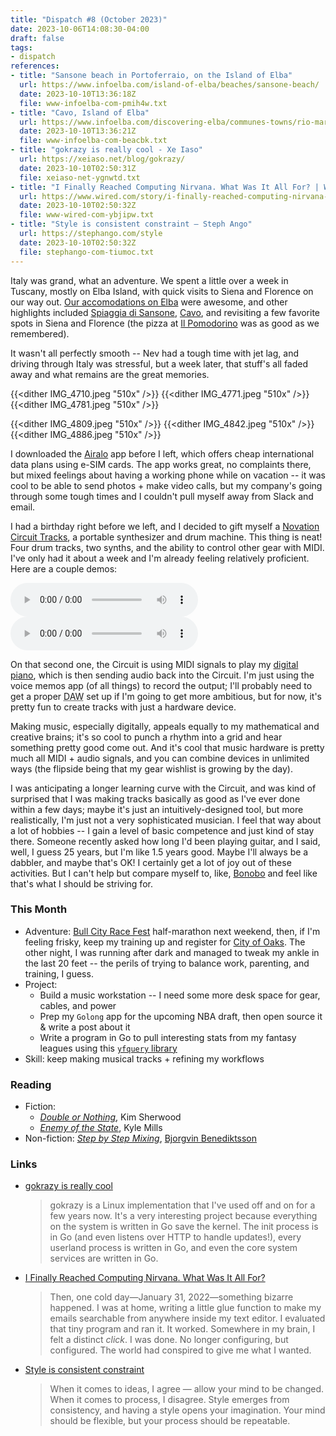 ```yaml
---
title: "Dispatch #8 (October 2023)"
date: 2023-10-06T14:08:30-04:00
draft: false
tags:
- dispatch
references:
- title: "Sansone beach in Portoferraio, on the Island of Elba"
  url: https://www.infoelba.com/island-of-elba/beaches/sansone-beach/
  date: 2023-10-10T13:36:18Z
  file: www-infoelba-com-pmih4w.txt
- title: "Cavo, Island of Elba"
  url: https://www.infoelba.com/discovering-elba/communes-towns/rio-marina/cavo/
  date: 2023-10-10T13:36:21Z
  file: www-infoelba-com-beacbk.txt
- title: "gokrazy is really cool - Xe Iaso"
  url: https://xeiaso.net/blog/gokrazy/
  date: 2023-10-10T02:50:31Z
  file: xeiaso-net-ygnwtd.txt
- title: "I Finally Reached Computing Nirvana. What Was It All For? | WIRED"
  url: https://www.wired.com/story/i-finally-reached-computing-nirvana-what-was-it-all-for/
  date: 2023-10-10T02:50:32Z
  file: www-wired-com-ybjipw.txt
- title: "Style is consistent constraint — Steph Ango"
  url: https://stephango.com/style
  date: 2023-10-10T02:50:32Z
  file: stephango-com-tiumoc.txt
---
```


Italy was grand, what an adventure. We spent a little over a week in Tuscany, mostly on Elba Island, with quick visits to Siena and Florence on our way out. [Our accomodations on Elba][1] were awesome, and other highlights included [Spiaggia di Sansone][2], [Cavo][3], and revisiting a few favorite spots in Siena and Florence (the pizza at [Il Pomodorino][4] was as good as we remembered). 

<!--more-->

It wasn't all perfectly smooth -- Nev had a tough time with jet lag, and driving through Italy was stressful, but a week later, that stuff's all faded away and what remains are the great memories.

[1]: https://www.rosselbalepalme.it/en/glamping-lodge.php
[2]: https://www.infoelba.com/island-of-elba/beaches/sansone-beach/
[3]: https://www.infoelba.com/discovering-elba/communes-towns/rio-marina/cavo/
[4]: https://ilpomodorino.it/

{{<dither IMG_4710.jpeg "510x" />}}
{{<dither IMG_4771.jpeg "510x" />}}
{{<dither IMG_4781.jpeg "510x" />}}

{{<dither IMG_4809.jpeg "510x" />}}
{{<dither IMG_4842.jpeg "510x" />}}
{{<dither IMG_4886.jpeg "510x" />}}

I downloaded the [Airalo][5] app before I left, which offers cheap international data plans using e-SIM cards. The app works great, no complaints there, but mixed feelings about having a working phone while on vacation -- it was cool to be able to send photos + make video calls, but my company's going through some tough times and I couldn't pull myself away from Slack and email.

[5]: https://www.airalo.com/

I had a birthday right before we left, and I decided to gift myself a [Novation Circuit Tracks][6], a portable synthesizer and drum machine. This thing is neat! Four drum tracks, two synths, and the ability to control other gear with MIDI. I've only had it about a week and I'm already feeling relatively proficient. Here are a couple demos:

[6]: https://us.novationmusic.com/products/circuit-tracks

<audio controls src="/journal/dispatch-8-october-2023/Demo 1.mp3"></audio>
<audio controls src="/journal/dispatch-8-october-2023/Demo 2.mp3"></audio>

On that second one, the Circuit is using MIDI signals to play my [digital piano][7], which is then sending audio back into the Circuit. I'm just using the voice memos app (of all things) to record the output; I'll probably need to get a proper <abbr title="digital audio workstation">DAW</abbr> set up if I'm going to get more ambitious, but for now, it's pretty fun to create tracks with just a hardware device.

[7]: https://usa.yamaha.com/products/music_production/synthesizers/reface/reface_cp.html

Making music, especially digitally, appeals equally to my mathematical and creative brains; it's so cool to punch a rhythm into a grid and hear something pretty good come out. And it's cool that music hardware is pretty much all MIDI + audio signals, and you can combine devices in unlimited ways (the flipside being that my gear wishlist is growing by the day).

I was anticipating a longer learning curve with the Circuit, and was kind of surprised that I was making tracks basically as good as I've ever done within a few days; maybe it's just an intuitively-designed tool, but more realistically, I'm just not a very sophisticated musician. I feel that way about a lot of hobbies -- I gain a level of basic competence and just kind of stay there. Someone recently asked how long I'd been playing guitar, and I said, well, I guess 25 years, but I'm like 1.5 years good. Maybe I'll always be a dabbler, and maybe that's OK! I certainly get a lot of joy out of these activities. But I can't help but compare myself to, like, [Bonobo][8] and feel like that's what I should be striving for.

[8]: https://bonobomusic.com/

### This Month

* Adventure: [Bull City Race Fest][9] half-marathon next weekend, then, if I'm feeling frisky, keep my training up and register for [City of Oaks][10]. The other night, I was running after dark and managed to tweak my ankle in the last 20 feet -- the perils of trying to balance work, parenting, and training, I guess.
* Project:
  * Build a music workstation -- I need some more desk space for gear, cables, and power
  * Prep my `Golong` app for the upcoming NBA draft, then open source it & write a post about it
  * Write a program in Go to pull interesting stats from my fantasy leagues using this [`yfquery` library][11]
* Skill: keep making musical tracks + refining my workflows

[9]: https://capstoneraces.com/bull-city-race-fest/
[10]: https://cityofoaksmarathon.com/
[11]: https://github.com/famendola1/yfquery

### Reading

* Fiction:
	* [_Double or Nothing_][12], Kim Sherwood
	* [_Enemy of the State_][13], Kyle Mills
* Non-fiction: [_Step by Step Mixing_][14], [Bjorgvin Benediktsson][15]

[12]: https://bookshop.org/p/books/double-or-nothing-a-double-o-novel-kim-sherwood/18644028?ean=9780063236516
[13]: https://bookshop.org/p/books/enemy-of-the-state-vince-flynn/6701730?ean=9781982147525
[14]: https://bookshop.org/p/books/step-by-step-mixing-how-to-create-great-mixes-using-only-5-plug-ins-bjorgvin-benediktsson/9946155?ean=9781733688802
[15]: https://www.stepbystepmixing.com/

### Links

* [gokrazy is really cool][16]

  > gokrazy is a Linux implementation that I've used off and on for a few years now. It's a very interesting project because everything on the system is written in Go save the kernel. The init process is in Go (and even listens over HTTP to handle updates!), every userland process is written in Go, and even the core system services are written in Go.

* [I Finally Reached Computing Nirvana. What Was It All For?][17]

  > Then, one cold day—January 31, 2022—something bizarre happened. I was at home, writing a little glue function to make my emails searchable from anywhere inside my text editor. I evaluated that tiny program and ran it. It worked. Somewhere in my brain, I felt a distinct _click_. I was done. No longer configuring, but configured. The world had conspired to give me what I wanted.

* [Style is consistent constraint][18]

  > When it comes to ideas, I agree — allow your mind to be changed. When it comes to process, I disagree. Style emerges from consistency, and having a style opens your imagination. Your mind should be flexible, but your process should be repeatable.

[16]: https://xeiaso.net/blog/gokrazy/
[17]: https://www.wired.com/story/i-finally-reached-computing-nirvana-what-was-it-all-for/
[18]: https://stephango.com/style
